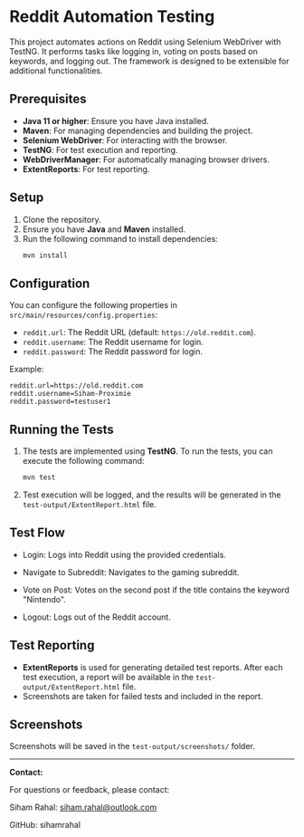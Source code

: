 # Reddit Automation Testing

This project automates actions on Reddit using Selenium WebDriver with TestNG. It performs tasks like logging in, voting on posts based on keywords, and logging out. The framework is designed to be extensible for additional functionalities.

## Prerequisites

- **Java 11 or higher**: Ensure you have Java installed.
- **Maven**: For managing dependencies and building the project.
- **Selenium WebDriver**: For interacting with the browser.
- **TestNG**: For test execution and reporting.
- **WebDriverManager**: For automatically managing browser drivers.
- **ExtentReports**: For test reporting.

## Setup

1. Clone the repository.
2. Ensure you have **Java** and **Maven** installed.
3. Run the following command to install dependencies:
    ```bash
    mvn install
    ```

## Configuration

You can configure the following properties in `src/main/resources/config.properties`:

- `reddit.url`: The Reddit URL (default: `https://old.reddit.com`).
- `reddit.username`: The Reddit username for login.
- `reddit.password`: The Reddit password for login.


Example:
```properties
reddit.url=https://old.reddit.com
reddit.username=Siham-Proximie
reddit.password=testuser1
```

## Running the Tests

1. The tests are implemented using **TestNG**. To run the tests, you can execute the following command:

    ```bash
    mvn test
    ```

2. Test execution will be logged, and the results will be generated in the `test-output/ExtentReport.html` file.

## Test Flow

- Login: Logs into Reddit using the provided credentials.

- Navigate to Subreddit: Navigates to the gaming subreddit.

- Vote on Post: Votes on the second post if the title contains the keyword "Nintendo".

- Logout: Logs out of the Reddit account.

## Test Reporting

- **ExtentReports** is used for generating detailed test reports. After each test execution, a report will be available in the `test-output/ExtentReport.html` file.
- Screenshots are taken for failed tests and included in the report.

## Screenshots

Screenshots will be saved in the `test-output/screenshots/` folder.

---
**Contact:**

For questions or feedback, please contact:

Siham Rahal: siham.rahal@outlook.com

GitHub: sihamrahal